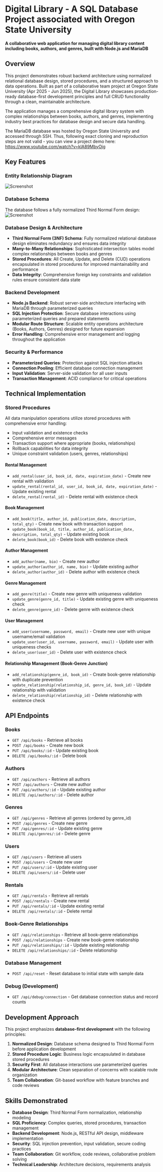 # Digital Library - A SQL Database Project associated with Oregon State University

**A collaborative web application for managing digital library content including books, authors, and genres, built with Node.js and MariaDB**

## Overview

This project demonstrates robust backend architecture using normalized relational database design, stored procedures, and a structured approach to data operations. Built as part of a collaborative team project at Oregon State University (Apr 2025 - Jun 2025), the Digital Library showcases production-ready database-first development principles and full CRUD functionality through a clean, maintainable architecture.

The application manages a comprehensive digital library system with complex relationships between books, authors, and genres, implementing industry best practices for database design and secure data handling.

The MariaDB database was hosted by Oregon State University and accessed through SSH. Thus, following exact cloning and reproduction steps are not valid - you can view a project demo here: https://www.youtube.com/watch?v=klA89MbyOjg

## Key Features

### Entity Relationship Diagram
![Screenshot](./Schema.png)

### Database Schema
The database follows a fully normalized Third Normal Form design:
![Screenshot](./ER_Diagram.png)

### Database Design & Architecture
- **Third Normal Form (3NF) Schema**: Fully normalized relational database design eliminates redundancy and ensures data integrity
- **Many-to-Many Relationships**: Sophisticated intersection tables model complex relationships between books and genres
- **Stored Procedures**: All Create, Update, and Delete (CUD) operations encapsulated in stored procedures for improved maintainability and performance
- **Data Integrity**: Comprehensive foreign key constraints and validation rules ensure consistent data state

### Backend Development
- **Node.js Backend**: Robust server-side architecture interfacing with MariaDB through parameterized queries
- **SQL Injection Protection**: Secure database interactions using parameterized queries and prepared statements
- **Modular Route Structure**: Scalable entity operations architecture (Books, Authors, Genres) designed for future expansion
- **Error Handling**: Comprehensive error management and logging throughout the application

### Security & Performance
- **Parameterized Queries**: Protection against SQL injection attacks
- **Connection Pooling**: Efficient database connection management
- **Input Validation**: Server-side validation for all user inputs
- **Transaction Management**: ACID compliance for critical operations

## Technical Implementation

### Stored Procedures
All data manipulation operations utilize stored procedures with comprehensive error handling:
- Input validation and existence checks
- Comprehensive error messages
- Transaction support where appropriate (books, relationships)
- Rollback capabilities for data integrity
- Unique constraint validation (users, genres, relationships)

#### Rental Management
- `add_rental(user_id, book_id, date, expiration_date)` - Create new rental with validation
- `update_rental(rental_id, user_id, book_id, date, expiration_date)` - Update existing rental
- `delete_rental(rental_id)` - Delete rental with existence check

#### Book Management  
- `add_book(title, author_id, publication_date, description, total_qty)` - Create new book with transaction support
- `update_book(book_id, title, author_id, publication_date, description, total_qty)` - Update existing book
- `delete_book(book_id)` - Delete book with existence check

#### Author Management
- `add_author(name, bio)` - Create new author
- `update_author(author_id, name, bio)` - Update existing author  
- `delete_author(author_id)` - Delete author with existence check

#### Genre Management
- `add_genre(title)` - Create new genre with uniqueness validation
- `update_genre(genre_id, title)` - Update existing genre with uniqueness check
- `delete_genre(genre_id)` - Delete genre with existence check

#### User Management
- `add_user(username, password, email)` - Create new user with unique username/email validation
- `update_user(user_id, username, password, email)` - Update user with uniqueness checks
- `delete_user(user_id)` - Delete user with existence check

#### Relationship Management (Book-Genre Junction)
- `add_relationship(genre_id, book_id)` - Create book-genre relationship with duplicate prevention
- `update_relationship(relationship_id, genre_id, book_id)` - Update relationship with validation
- `delete_relationship(relationship_id)` - Delete relationship with existence check

## API Endpoints

### Books
- `GET /api/books` - Retrieve all books
- `POST /api/books` - Create new book
- `PUT /api/books/:id` - Update existing book
- `DELETE /api/books/:id` - Delete book

### Authors
- `GET /api/authors` - Retrieve all authors
- `POST /api/authors` - Create new author
- `PUT /api/authors/:id` - Update existing author
- `DELETE /api/authors/:id` - Delete author

### Genres
- `GET /api/genres` - Retrieve all genres (ordered by genre_id)
- `POST /api/genres` - Create new genre
- `PUT /api/genres/:id` - Update existing genre
- `DELETE /api/genres/:id` - Delete genre

### Users
- `GET /api/users` - Retrieve all users
- `POST /api/users` - Create new user
- `PUT /api/users/:id` - Update existing user
- `DELETE /api/users/:id` - Delete user

### Rentals
- `GET /api/rentals` - Retrieve all rentals
- `POST /api/rentals` - Create new rental
- `PUT /api/rentals/:id` - Update existing rental
- `DELETE /api/rentals/:id` - Delete rental

### Book-Genre Relationships
- `GET /api/relationships` - Retrieve all book-genre relationships
- `POST /api/relationships` - Create new book-genre relationship
- `PUT /api/relationships/:id` - Update existing relationship
- `DELETE /api/relationships/:id` - Delete relationship

### Database Management
- `POST /api/reset` - Reset database to initial state with sample data

### Debug (Development)
- `GET /api/debug/connection` - Get database connection status and record counts

## Development Approach

This project emphasizes **database-first development** with the following principles:

1. **Normalized Design**: Database schema designed to Third Normal Form before application development
2. **Stored Procedure Logic**: Business logic encapsulated in database stored procedures
3. **Security First**: All database interactions use parameterized queries
4. **Modular Architecture**: Clean separation of concerns with scalable route organization
5. **Team Collaboration**: Git-based workflow with feature branches and code reviews

## Skills Demonstrated

- **Database Design**: Third Normal Form normalization, relationship modeling
- **SQL Proficiency**: Complex queries, stored procedures, transaction management
- **Backend Development**: Node.js, RESTful API design, middleware implementation
- **Security**: SQL injection prevention, input validation, secure coding practices
- **Team Collaboration**: Git workflow, code reviews, collaborative problem solving
- **Technical Leadership**: Architecture decisions, requirements analysis
